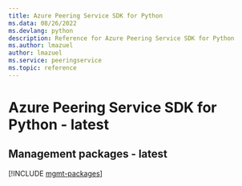 ```yaml
---
title: Azure Peering Service SDK for Python
ms.data: 08/26/2022
ms.devlang: python
description: Reference for Azure Peering Service SDK for Python
ms.author: lmazuel
author: lmazuel
ms.service: peeringservice
ms.topic: reference
---
```

# Azure Peering Service SDK for Python - latest

## Management packages - latest
[!INCLUDE [mgmt-packages](peering-service-mgmt-index.md)]